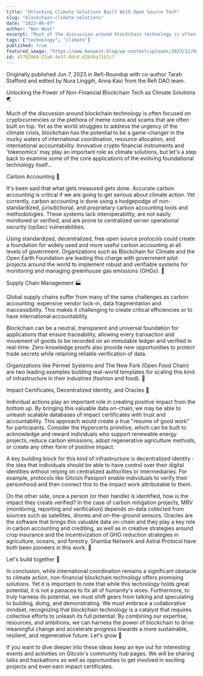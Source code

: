 ```yaml
---
title: "Unlocking Climate Solutions Built With Open Source Tech"
slug: "blockchain-climate-solutions"
date: "2023-06-07"
author: "Ben West"
excerpt: "Much of the discussion around blockchain technology is often focused on cryptocurrencies or the plethora of meme coins and scams that are often built on top. Yet as the world struggles to address the urgency of the climate crisis, blockchain has the potential to be a game-changer in the murky waters of international coordination, resource allocation, and international accountability."
tags: ["technology", "climate"]
published: true
featured_image: "https://www.benwest.blog/wp-content/uploads/2023/12/Roundup-67-1024x532.jpeg"
id: 45762868-23a0-4e3f-8dc0-d2b58a71b1c7
---
```


Originally published Jun 7, 2023 in Refi-Roundup with co-author Tarah Stafford and edited by Nura Linggih, Anna Kaic from the Refi DAO team.

Unlocking the Power of Non-Financial Blockchain Tech as Climate Solutions 🌏

Much of the discussion around blockchain technology is often focused on cryptocurrencies or the plethora of meme coins and scams that are often built on top. Yet as the world struggles to address the urgency of the climate crisis, blockchain has the potential to be a game-changer in the murky waters of international coordination, resource allocation, and international accountability. Innovative crypto financial instruments and 'tokenomics' may play an important role as climate solutions, but let's a step back to examine some of the core applications of the evolving foundational technology itself...

Carbon Accounting 🧮

It's been said that what gets measured gets done. Accurate carbon accounting is critical if we are going to get serious about climate action. Yet currently, carbon accounting is done using a hodgepodge of non-standardized, jurisdictional, and proprietary carbon accounting tools and methodologies. These systems lack interoperability, are not easily monitored or verified, and are prone to centralized server operational security (opSec) vulnerabilities.

Using standardized, decentralized, free open source protocols could create a foundation for widely used and more useful carbon accounting at all levels of government. Organizations such as Blockchain for Climate and the Open Earth Foundation are leading this charge with government pilot projects around the world to implement robust and verifiable systems for monitoring and managing greenhouse gas emissions (GHGs). 🙌

Supply Chain Management 🏭

Global supply chains suffer from many of the same challenges as carbon accounting: expensive vendor lock-in, data fragmentation and inaccessibility. This makes it challenging to create critical efficiencies or to have international accountability.

Blockchain can be a neutral, transparent and universal foundation for applications that ensure traceability, allowing every transaction and movement of goods to be recorded on an immutable ledger and verified in real-time. Zero-knowledge proofs also provide new opportunities to protect trade secrets while retaining reliable verification of data.

Organizations like Permet Systems and The New Fork (Open Food Chain) are two leading examples building real-world templates for scaling this kind of infrastructure in their industries (fashion and food). 🙌

Impact Certificates, Decentralized Identity, and Oracles 🪩

Individual actions play an important role in creating positive impact from the bottom up. By bringing this valuable data on-chain, we may be able to unleash scalable databases of impact certificates with trust and accountability. This approach would create a true "resume of good work" for participants. Consider the Hypercerts primitive, which can be built to acknowledge and reward individuals who support renewable energy projects, reduce carbon emissions, adopt regenerative agriculture methods, or create any other form of positive impact.

A key building block for this kind of infrastructure is decentralized identity - the idea that individuals should be able to have control over their digital identities without relying on centralized authorities or intermediaries. For example, protocols like Gitcoin Passport enable individuals to verify their personhood and then connect this to the impact work attributable to them.

On the other side, once a person (or their handle) is identified, how is the impact they create verified? In the case of carbon mitigation projects, MRV (monitoring, reporting and verification) depends on data collected from sources such as satellites, drones and on-the-ground sensors. Oracles are the software that brings this valuable data on-chain and they play a key role in carbon accounting and crediting, as well as in creative strategies around crop insurance and the incentivization of GHG reduction strategies in agriculture, oceans, and forestry. Shamba Network and Astral Protocol have both been pioneers in this work. 🙌

Let's build together 🫡

In conclusion, while international coordination remains a significant obstacle to climate action, non-financial blockchain technology offers promising solutions. Yet it is important to note that while this technology holds great potential, it is not a panacea to fix all of humanity's woes. Furthermore, to truly harness its potential, we must shift gears from talking and speculating to building, doing, and demonstrating. We must embrace a collaborative mindset, recognizing that blockchain technology is a catalyst that requires collective efforts to unleash its full potential. By combining our expertise, resources, and ambitions, we can harness the power of blockchain to drive meaningful change and accelerate progress towards a more sustainable, resilient, and regenerative future. Let's grow 🌱

If you want to dive deeper into these ideas keep an eye out for interesting events and activities on Gitcoin's community hub pages. We will be sharing talks and hackathons as well as opportunities to get involved in exciting projects and even earn impact certificates.